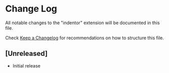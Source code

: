 # Change Log

All notable changes to the "indentor" extension will be documented in this file.

Check [Keep a Changelog](http://keepachangelog.com/) for recommendations on how to structure this file.

## [Unreleased]

- Initial release